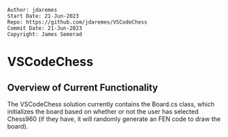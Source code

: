 ```
Author: jdaremes
Start Date: 21-Jun-2023
Repo: https://github.com/jdaremes/VSCodeChess
Commit Date: 21-Jun-2023
Copyright: James Semerad
```
# VSCodeChess

## Overview of Current Functionality

The VSCodeChess solution currently contains the Board.cs class, which initializes the board based on whether or not the user has selected Chess960 (if they have, it will randomly generate an FEN code to draw the board).